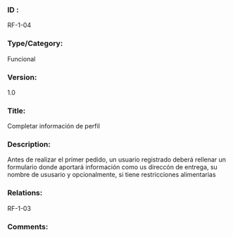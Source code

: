 ### ID : 
RF-1-04

### Type/Category:
Funcional

### Version:
1.0

### Title:
Completar información de perfil

### Description:
Antes de realizar el primer pedido, un usuario registrado deberá rellenar un formulario donde aportará información como us direccón de entrega, su nombre de ususario y opcionalmente, si tiene restricciones alimentarias

### Relations:
RF-1-03

### Comments:

